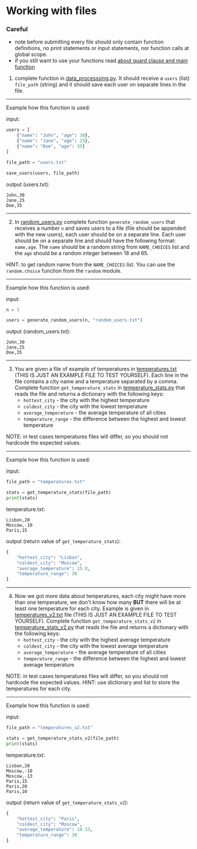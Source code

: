 # Working with files

### Careful
- note before submitting every file should only contain function definitions, no print statements or input statements, nor function calls at global scope.
- if you still want to use your functions read [about guard clause and main function](https://realpython.com/python-main-function/)


1. complete function in [data_processsing.py](./src/assignment/data_processing.py). It should receive a `users` (list) `file_path` (string) and it should save each user on separate lines in the file.

---

Example how this function is used:

input:
```python
users = [
    {"name": "John", "age": 30},
    {"name": "Jane", "age": 25},
    {"name": "Doe", "age": 35}
]

file_path = "users.txt"

save_users(users, file_path)
```

output (users.txt):
```
John,30
Jane,25
Doe,35
```

---

2. In [random_users.py](./src/assignment/random_users.py) complete function `generate_random_users` that receives a number `n` and saves users to a file (file should be appended with the new users), each user should be on a separate line. Each user should be on a separate line and should have the following format: `name,age`. The `name` should be a random string from `NAME_CHOICES` list and the `age` should be a random integer between 18 and 65.

HINT: to get random name from the `NAME_CHOICES` list. You can use the `random.choice` function from the `random` module.

---

Example how this function is used:

input:
```python
n = 3

users = generate_random_users(n, "random_users.txt")
```

output (random_users.txt):
```
John,30
Jane,25
Doe,35
```

---

3. You are given a file of example of temperatures in [temperatures.txt](./src/assignment/temperatures.txt) (THIS IS JUST AN EXAMPLE FILE TO TEST YOURSELF). Each line in the file contains a city name and a temperature separated by a comma. Complete function `get_temperature_stats` in [temperature_stats.py](./src/assignment/temperature_stats.py) that reads the file and returns a dictionary with the following keys:
    - `hottest_city` - the city with the highest temperature
    - `coldest_city` - the city with the lowest temperature
    - `average_temperature` - the average temperature of all cities
    - `temperature_range` - the difference between the highest and lowest temperature

NOTE: in test cases temperatures files will differ, so you should not hardcode the expected values.

---

Example how this function is used:

input:
```python
file_path = "temperatures.txt"

stats = get_temperature_stats(file_path)
print(stats)
```

temperature.txt:
```
Lisbon,20
Moscow,-10
Paris,15
```

output (return value of `get_temperature_stats`):
```python
{
    "hottest_city": "Lisbon",
    "coldest_city": "Moscow",
    "average_temperature": 15.0,
    "temperature_range": 30
}
```

---

4. Now we got more data about temperatures, each city might have more than one temperature, we don't know how many **BUT** there will be at least one temperature for each city. Example is given in [temperatures_v2.txt](./src/assignment/temperatures_v2.txt) file (THIS IS JUST AN EXAMPLE FILE TO TEST YOURSELF).
Complete function `get_temperature_stats_v2` in [temperature_stats_v2.py](./src/assignment/temperature_stats_v2.py) that reads the file and returns a dictionary with the following keys:
    - `hottest_city` - the city with the highest average temperature
    - `coldest_city` - the city with the lowest average temperature
    - `average_temperature` - the average temperature of all cities
    - `temperature_range` - the difference between the highest and lowest average temperature

NOTE: in test cases temperatures files will differ, so you should not hardcode the expected values.
HINT: use dictionary and list to store the temperatures for each city.

---

Example how this function is used:

input:
```python
file_path = "temperatures_v2.txt"

stats = get_temperature_stats_v2(file_path)
print(stats)
```

temperature.txt:
```
Lisbon,20
Moscow,-10
Moscow,-13
Paris,15
Paris,20
Paris,10
```

output (return value of `get_temperature_stats_v2`):
```python
{
    "hottest_city": "Paris",
    "coldest_city": "Moscow",
    "average_temperature": 10.33,
    "temperature_range": 30
}
```


